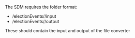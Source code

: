 The SDM requires the folder format:
- /electionEvents/<election event alias>/input
- /electionEvents/<election event alias>/output

These should contain the input and output of the file converter
